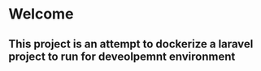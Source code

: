 # Welcome

## This project is an attempt to dockerize a laravel project to run for deveolpemnt environment
